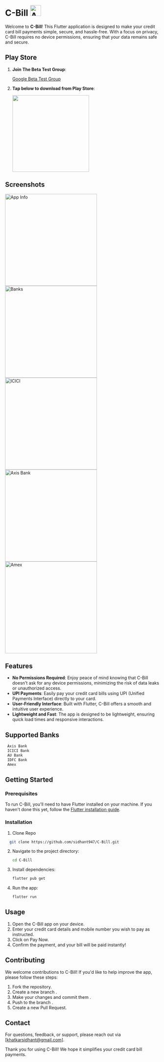 # C-Bill <img src="https://github.com/user-attachments/assets/c765e94a-f2f4-4e4c-b42f-eef061712313" alt="App Info" height="35">



Welcome to **C-Bill**! This Flutter application is designed to make your credit card bill payments simple, secure, and hassle-free. With a focus on privacy, C-Bill requires no device permissions, ensuring that your data remains safe and secure.

## Play Store


1. **Join The Beta Test Group**:

     <a href="https://groups.google.com/g/beta-testers-sidhant/">Google Beta Test Group</a>

2. **Tap below to download from Play Store**:

    <a href="https://play.google.com/store/apps/details?id=com.sidhant.cbill"><img src="https://github.com/user-attachments/assets/5ff479ee-9c86-47fd-a583-2a4f8f10633e" width="250"></a>


## Screenshots

 <img src="https://github.com/user-attachments/assets/78cd2095-59c9-426d-aa99-e5bfcfbc3a2c" alt="App Info" height="300">
 <img src="https://github.com/user-attachments/assets/16884568-66da-454d-b7a0-7cfe0677c724" alt="Banks" height="300">
 <img src="https://github.com/user-attachments/assets/276f7e77-3a6b-4386-9eb5-3a61d4353ead" alt="ICICI" height="300">
 <img src="https://github.com/user-attachments/assets/5bbc66bd-277b-4d07-86a0-400521df7cf3" alt="Axis Bank" height="300">
 <img src="https://github.com/user-attachments/assets/56825580-c86e-492d-8aad-a080d46c21e6" alt="Amex" height="300">
 
## Features

- **No Permissions Required**: Enjoy peace of mind knowing that C-Bill doesn't ask for any device permissions, minimizing the risk of data leaks or unauthorized access.
- **UPI Payments**: Easily pay your credit card bills using UPI (Unified Payments Interface) directly to your card.
- **User-Friendly Interface**: Built with Flutter, C-Bill offers a smooth and intuitive user experience.
- **Lightweight and Fast**: The app is designed to be lightweight, ensuring quick load times and responsive interactions.

## Supported Banks

  ```bash
   Axis Bank
   ICICI Bank
   AU Bank
   IDFC Bank
   Amex
   ```



## Getting Started

### Prerequisites

To run C-Bill, you'll need to have Flutter installed on your machine. If you haven't done this yet, follow the [Flutter installation guide](https://flutter.dev/docs/get-started/install).

### Installation

1. Clone Repo
   
 ```bash
   git clone https://github.com/sidhant947/C-Bill.git
   ```

2. Navigate to the project directory:

   ```bash
   cd C-Bill
   ```

3. Install dependencies:

   ```bash
   flutter pub get
   ```

4. Run the app:

   ```bash
   flutter run
   ```

## Usage

1. Open the C-Bill app on your device.
2. Enter your credit card details and mobile number you wish to pay as instructed.
3. Click on Pay Now.
4. Confirm the payment, and your bill will be paid instantly!

## Contributing

We welcome contributions to C-Bill! If you'd like to help improve the app, please follow these steps:

1. Fork the repository.
2. Create a new branch .
3. Make your changes and commit them .
4. Push to the branch .
5. Create a new Pull Request.

## Contact

For questions, feedback, or support, please reach out via [khatkarsidhant@gmail.com].

Thank you for using C-Bill! We hope it simplifies your credit card bill payments.
